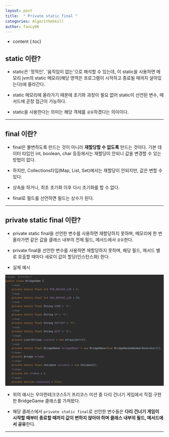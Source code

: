 ```yaml
---
layout: post
title:  " Private static final "
categories: AlgorithmSkill
author: fancy96
---
```

* content
{:toc}

## static 이란?

* static은 '정적인', '움직임이 없는'으로 해석할 수 있는데, 이 static을 사용하면 메모리 jvm의 static 메모리(해당 영역은 프로그램이 시작하고 종료될 때까지 살아있는다)에 올라간다.

* static 메모리에 올라가기 때문에 초기화 과정이 필요 없어 static이 선언된 변수, 메서드에 곧장 접근이 가능하다.

* static을 사용한다는 의미는 해당 객체를 `공유`하겠다는 의미이다.

---

## final 이란?

* final은 불변하도록 만드는 것이 아니라 **재할당할 수 없도록** 만드는 것이다. 기본 데이터 타입인 int, boolean, char 등등에서는 재할당이 안되니 값을 변경할 수 있는 방법이 없다.

* 하지만, Collections타입(Map, List, Set)에서는 재할당이 안되지만, 값은 변할 수 있다.

* 상속을 하거나, 최초 초기화 이후 다시 초기화를 할 수 없다.

* final로 필드를 선언하면 필드는 상수가 된다.

---

## private static final 이란?

* private static final을 선언한 변수를 사용하면 재할당하지 못하며, 메모리에 한 번 올라가면 같은 값을 클래스 내부의 전체 필드, 메서드에서 `공유`한다.

* private final을 선언한 변수를 사용하면 재할당하지 못하며, 해당 필드, 메서드 별로 호출할 때마다 새로이 값이 할당(인스턴스화) 한다.

* 실제 예시

![](/assets/img/algorithm/Private-Static-Final-1.png)

* 위의 예시는 우아한테크코스5기 프리코스 미션 중 다리 건너기 게임에서 직접 구현한 BridgeGame 클래스를 가져왔다.

* 해당 클래스에서 `private static final`로 선언한 변수들은 **다리 건너기 게임이 시작할 때부터 종료할 때까지 값이 변하지 않아야 하며 클래스 내부의 필드, 메서드에서 공유**한다.

---
